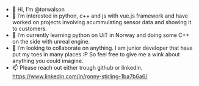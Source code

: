 - 👋 Hi, I’m @torwalson
- 👀 I’m interested in python, c++ and js with vue.js framework and have worked on projects involving acummulating sensor data and showing it to customers.
- 🌱 I’m currently learning python on UiT in Norway and doing some C++ on the side with unreal engine. 
- 💞️ I’m looking to collaborate on anything. I am junior developer that have put my toes in many places :P So feel free to give me a wink about anything you could imagine. 
- 📫 Please reach out either trough github or linkedin. https://www.linkedin.com/in/ronny-stirling-1ba7b6a6/
<!---
torwalson/torwalson is a ✨ special ✨ repository because its `README.md` (this file) appears on your GitHub profile.
You can click the Preview link to take a look at your changes.
--->
